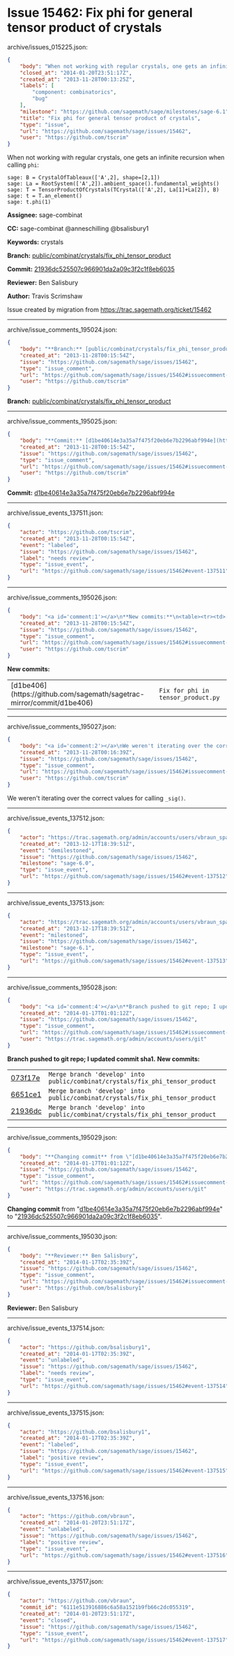 # Issue 15462: Fix phi for general tensor product of crystals

archive/issues_015225.json:
```json
{
    "body": "When not working with regular crystals, one gets an infinite recursion when calling `phi`:\n\n```\nsage: B = CrystalOfTableaux(['A',2], shape=[2,1])\nsage: La = RootSystem(['A',2]).ambient_space().fundamental_weights()\nsage: T = TensorProductOfCrystals(TCrystal(['A',2], La[1]+La[2]), B)\nsage: t = T.an_element()\nsage: t.phi(1)\n```\n\n**Assignee:** sage-combinat\n\n**CC:**  sage-combinat @anneschilling @bsalisbury1\n\n**Keywords:** crystals\n\n**Branch:** [public/combinat/crystals/fix_phi_tensor_product](https://github.com/sagemath/sagetrac-mirror/tree/public/combinat/crystals/fix_phi_tensor_product)\n\n**Commit:** [21936dc525507c966901da2a09c3f2c1f8eb6035](https://github.com/sagemath/sagetrac-mirror/commit/21936dc525507c966901da2a09c3f2c1f8eb6035)\n\n**Reviewer:** Ben Salisbury\n\n**Author:** Travis Scrimshaw\n\nIssue created by migration from https://trac.sagemath.org/ticket/15462\n\n",
    "closed_at": "2014-01-20T23:51:17Z",
    "created_at": "2013-11-28T00:13:25Z",
    "labels": [
        "component: combinatorics",
        "bug"
    ],
    "milestone": "https://github.com/sagemath/sage/milestones/sage-6.1",
    "title": "Fix phi for general tensor product of crystals",
    "type": "issue",
    "url": "https://github.com/sagemath/sage/issues/15462",
    "user": "https://github.com/tscrim"
}
```
When not working with regular crystals, one gets an infinite recursion when calling `phi`:

```
sage: B = CrystalOfTableaux(['A',2], shape=[2,1])
sage: La = RootSystem(['A',2]).ambient_space().fundamental_weights()
sage: T = TensorProductOfCrystals(TCrystal(['A',2], La[1]+La[2]), B)
sage: t = T.an_element()
sage: t.phi(1)
```

**Assignee:** sage-combinat

**CC:**  sage-combinat @anneschilling @bsalisbury1

**Keywords:** crystals

**Branch:** [public/combinat/crystals/fix_phi_tensor_product](https://github.com/sagemath/sagetrac-mirror/tree/public/combinat/crystals/fix_phi_tensor_product)

**Commit:** [21936dc525507c966901da2a09c3f2c1f8eb6035](https://github.com/sagemath/sagetrac-mirror/commit/21936dc525507c966901da2a09c3f2c1f8eb6035)

**Reviewer:** Ben Salisbury

**Author:** Travis Scrimshaw

Issue created by migration from https://trac.sagemath.org/ticket/15462





---

archive/issue_comments_195024.json:
```json
{
    "body": "**Branch:** [public/combinat/crystals/fix_phi_tensor_product](https://github.com/sagemath/sagetrac-mirror/tree/public/combinat/crystals/fix_phi_tensor_product)",
    "created_at": "2013-11-28T00:15:54Z",
    "issue": "https://github.com/sagemath/sage/issues/15462",
    "type": "issue_comment",
    "url": "https://github.com/sagemath/sage/issues/15462#issuecomment-195024",
    "user": "https://github.com/tscrim"
}
```

**Branch:** [public/combinat/crystals/fix_phi_tensor_product](https://github.com/sagemath/sagetrac-mirror/tree/public/combinat/crystals/fix_phi_tensor_product)



---

archive/issue_comments_195025.json:
```json
{
    "body": "**Commit:** [d1be40614e3a35a7f475f20eb6e7b2296abf994e](https://github.com/sagemath/sagetrac-mirror/commit/d1be40614e3a35a7f475f20eb6e7b2296abf994e)",
    "created_at": "2013-11-28T00:15:54Z",
    "issue": "https://github.com/sagemath/sage/issues/15462",
    "type": "issue_comment",
    "url": "https://github.com/sagemath/sage/issues/15462#issuecomment-195025",
    "user": "https://github.com/tscrim"
}
```

**Commit:** [d1be40614e3a35a7f475f20eb6e7b2296abf994e](https://github.com/sagemath/sagetrac-mirror/commit/d1be40614e3a35a7f475f20eb6e7b2296abf994e)



---

archive/issue_events_137511.json:
```json
{
    "actor": "https://github.com/tscrim",
    "created_at": "2013-11-28T00:15:54Z",
    "event": "labeled",
    "issue": "https://github.com/sagemath/sage/issues/15462",
    "label": "needs review",
    "type": "issue_event",
    "url": "https://github.com/sagemath/sage/issues/15462#event-137511"
}
```



---

archive/issue_comments_195026.json:
```json
{
    "body": "<a id='comment:1'></a>\n**New commits:**\n<table><tr><td>[d1be406](https://github.com/sagemath/sagetrac-mirror/commit/d1be406)</td><td><code>Fix for phi in tensor_product.py</code></td></tr></table>\n",
    "created_at": "2013-11-28T00:15:54Z",
    "issue": "https://github.com/sagemath/sage/issues/15462",
    "type": "issue_comment",
    "url": "https://github.com/sagemath/sage/issues/15462#issuecomment-195026",
    "user": "https://github.com/tscrim"
}
```

<a id='comment:1'></a>
**New commits:**
<table><tr><td>[d1be406](https://github.com/sagemath/sagetrac-mirror/commit/d1be406)</td><td><code>Fix for phi in tensor_product.py</code></td></tr></table>




---

archive/issue_comments_195027.json:
```json
{
    "body": "<a id='comment:2'></a>\nWe weren't iterating over the correct values for calling `_sig()`.",
    "created_at": "2013-11-28T00:16:39Z",
    "issue": "https://github.com/sagemath/sage/issues/15462",
    "type": "issue_comment",
    "url": "https://github.com/sagemath/sage/issues/15462#issuecomment-195027",
    "user": "https://github.com/tscrim"
}
```

<a id='comment:2'></a>
We weren't iterating over the correct values for calling `_sig()`.



---

archive/issue_events_137512.json:
```json
{
    "actor": "https://trac.sagemath.org/admin/accounts/users/vbraun_spam",
    "created_at": "2013-12-17T18:39:51Z",
    "event": "demilestoned",
    "issue": "https://github.com/sagemath/sage/issues/15462",
    "milestone": "sage-6.0",
    "type": "issue_event",
    "url": "https://github.com/sagemath/sage/issues/15462#event-137512"
}
```



---

archive/issue_events_137513.json:
```json
{
    "actor": "https://trac.sagemath.org/admin/accounts/users/vbraun_spam",
    "created_at": "2013-12-17T18:39:51Z",
    "event": "milestoned",
    "issue": "https://github.com/sagemath/sage/issues/15462",
    "milestone": "sage-6.1",
    "type": "issue_event",
    "url": "https://github.com/sagemath/sage/issues/15462#event-137513"
}
```



---

archive/issue_comments_195028.json:
```json
{
    "body": "<a id='comment:4'></a>\n**Branch pushed to git repo; I updated commit sha1.** **New commits:**\n<table><tr><td><a href=\"https://github.com/sagemath/sagetrac-mirror/commit/073f17ed65503dd4279adcc02d88b124a02a6db7\">073f17e</a></td><td><code>Merge branch 'develop' into public/combinat/crystals/fix_phi_tensor_product</code></td></tr><tr><td><a href=\"https://github.com/sagemath/sagetrac-mirror/commit/6651ce10c4bf9ee719c464febee7825474844896\">6651ce1</a></td><td><code>Merge branch 'develop' into public/combinat/crystals/fix_phi_tensor_product</code></td></tr><tr><td><a href=\"https://github.com/sagemath/sagetrac-mirror/commit/21936dc525507c966901da2a09c3f2c1f8eb6035\">21936dc</a></td><td><code>Merge branch 'develop' into public/combinat/crystals/fix_phi_tensor_product</code></td></tr></table>\n",
    "created_at": "2014-01-17T01:01:12Z",
    "issue": "https://github.com/sagemath/sage/issues/15462",
    "type": "issue_comment",
    "url": "https://github.com/sagemath/sage/issues/15462#issuecomment-195028",
    "user": "https://trac.sagemath.org/admin/accounts/users/git"
}
```

<a id='comment:4'></a>
**Branch pushed to git repo; I updated commit sha1.** **New commits:**
<table><tr><td><a href="https://github.com/sagemath/sagetrac-mirror/commit/073f17ed65503dd4279adcc02d88b124a02a6db7">073f17e</a></td><td><code>Merge branch 'develop' into public/combinat/crystals/fix_phi_tensor_product</code></td></tr><tr><td><a href="https://github.com/sagemath/sagetrac-mirror/commit/6651ce10c4bf9ee719c464febee7825474844896">6651ce1</a></td><td><code>Merge branch 'develop' into public/combinat/crystals/fix_phi_tensor_product</code></td></tr><tr><td><a href="https://github.com/sagemath/sagetrac-mirror/commit/21936dc525507c966901da2a09c3f2c1f8eb6035">21936dc</a></td><td><code>Merge branch 'develop' into public/combinat/crystals/fix_phi_tensor_product</code></td></tr></table>




---

archive/issue_comments_195029.json:
```json
{
    "body": "**Changing commit** from \"[d1be40614e3a35a7f475f20eb6e7b2296abf994e](https://github.com/sagemath/sagetrac-mirror/commit/d1be40614e3a35a7f475f20eb6e7b2296abf994e)\" to \"[21936dc525507c966901da2a09c3f2c1f8eb6035](https://github.com/sagemath/sagetrac-mirror/commit/21936dc525507c966901da2a09c3f2c1f8eb6035)\".",
    "created_at": "2014-01-17T01:01:12Z",
    "issue": "https://github.com/sagemath/sage/issues/15462",
    "type": "issue_comment",
    "url": "https://github.com/sagemath/sage/issues/15462#issuecomment-195029",
    "user": "https://trac.sagemath.org/admin/accounts/users/git"
}
```

**Changing commit** from "[d1be40614e3a35a7f475f20eb6e7b2296abf994e](https://github.com/sagemath/sagetrac-mirror/commit/d1be40614e3a35a7f475f20eb6e7b2296abf994e)" to "[21936dc525507c966901da2a09c3f2c1f8eb6035](https://github.com/sagemath/sagetrac-mirror/commit/21936dc525507c966901da2a09c3f2c1f8eb6035)".



---

archive/issue_comments_195030.json:
```json
{
    "body": "**Reviewer:** Ben Salisbury",
    "created_at": "2014-01-17T02:35:39Z",
    "issue": "https://github.com/sagemath/sage/issues/15462",
    "type": "issue_comment",
    "url": "https://github.com/sagemath/sage/issues/15462#issuecomment-195030",
    "user": "https://github.com/bsalisbury1"
}
```

**Reviewer:** Ben Salisbury



---

archive/issue_events_137514.json:
```json
{
    "actor": "https://github.com/bsalisbury1",
    "created_at": "2014-01-17T02:35:39Z",
    "event": "unlabeled",
    "issue": "https://github.com/sagemath/sage/issues/15462",
    "label": "needs review",
    "type": "issue_event",
    "url": "https://github.com/sagemath/sage/issues/15462#event-137514"
}
```



---

archive/issue_events_137515.json:
```json
{
    "actor": "https://github.com/bsalisbury1",
    "created_at": "2014-01-17T02:35:39Z",
    "event": "labeled",
    "issue": "https://github.com/sagemath/sage/issues/15462",
    "label": "positive review",
    "type": "issue_event",
    "url": "https://github.com/sagemath/sage/issues/15462#event-137515"
}
```



---

archive/issue_events_137516.json:
```json
{
    "actor": "https://github.com/vbraun",
    "created_at": "2014-01-20T23:51:17Z",
    "event": "unlabeled",
    "issue": "https://github.com/sagemath/sage/issues/15462",
    "label": "positive review",
    "type": "issue_event",
    "url": "https://github.com/sagemath/sage/issues/15462#event-137516"
}
```



---

archive/issue_events_137517.json:
```json
{
    "actor": "https://github.com/vbraun",
    "commit_id": "6111e513916886c6a58a1521b9fb66c2dc055319",
    "created_at": "2014-01-20T23:51:17Z",
    "event": "closed",
    "issue": "https://github.com/sagemath/sage/issues/15462",
    "type": "issue_event",
    "url": "https://github.com/sagemath/sage/issues/15462#event-137517"
}
```
